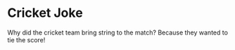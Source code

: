 # Cricket Joke

Why did the cricket team bring string to the match?
Because they wanted to tie the score!
